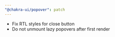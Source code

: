 ```yaml
---
"@chakra-ui/popover": patch
---
```


- Fix RTL styles for close button
- Do not unmount lazy popovers after first render
